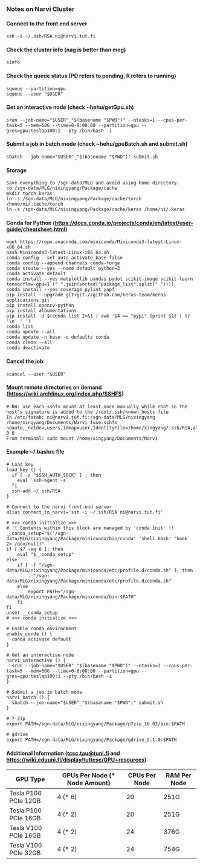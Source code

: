 ### Notes on Narvi Cluster

#### Connect to the front end server
```plaintext
ssh -i ~/.ssh/RSA ni@narvi.tut.fi
```

#### Check the cluster info (nag is better than meg)
```plaintext
sinfo
```

#### Check the queue status (PD refers to pending, R refers to running)
```plaintext
squeue --partition=gpu
squeue --user "$USER"
```

#### Get an interactive node (check ~hehu/getGpu.sh)
```plaintext
srun --job-name="$USER"_"$(basename "$PWD")" --ntasks=1 --cpus-per-task=5 --mem=60G --time=0-8:00:00 --partition=gpu --gres=gpu:teslap100:1 --pty /bin/bash -i
```

#### Submit a job in batch mode (check ~hehu/gpuBatch.sh and submit.sh)
```plaintext
sbatch --job-name="$USER"_"$(basename "$PWD")" submit.sh
```

#### Storage
```plaintext
Save everything to /sgn-data/MLG and avoid using home directory.
cd /sgn-data/MLG/nixingyang/Package/cache
mkdir torch keras
ln -s /sgn-data/MLG/nixingyang/Package/cache/torch /home/ni/.cache/torch
ln -s /sgn-data/MLG/nixingyang/Package/cache/keras /home/ni/.keras
```

#### Conda for Python (https://docs.conda.io/projects/conda/en/latest/user-guide/cheatsheet.html)
```plaintext
wget https://repo.anaconda.com/miniconda/Miniconda3-latest-Linux-x86_64.sh
bash Miniconda3-latest-Linux-x86_64.sh
conda config --set auto_activate_base false
conda config --append channels conda-forge
conda create --yes --name default python=3
conda activate default
conda install --yes matplotlib pandas pydot scikit-image scikit-learn tensorflow-gpu=1 (" ".join(sorted("package_list".split(" "))))
conda install --yes coverage pylint yapf
pip install --upgrade git+git://github.com/keras-team/keras-applications.git
pip install opencv-python
pip install albumentations
pip install -U $(conda list 2>&1 | awk '$4 == "pypi" {print $1}'| tr '\n' ' ')
conda list
conda update --all
conda update -n base -c defaults conda
conda clean --all
conda deactivate
```

#### Cancel the job
```plaintext
scancel --user "$USER"
```

#### Mount remote directories on demand (https://wiki.archlinux.org/index.php/SSHFS)
```plaintext
# NB: use each sshfs mount at least once manually while root so the host's signature is added to the /root/.ssh/known_hosts file
In /etc/fstab: ni@narvi.tut.fi:/sgn-data/MLG/nixingyang /home/xingyang/Documents/Narvi fuse.sshfs noauto,_netdev,users,idmap=user,IdentityFile=/home/xingyang/.ssh/RSA,allow_other,reconnect,follow_symlinks 0 0
From terminal: sudo mount /home/xingyang/Documents/Narvi
```

#### Example ~/.bashrc file
```plaintext
# Load key
load_key () {
  if [ -z "$SSH_AUTH_SOCK" ] ; then
    eval `ssh-agent -s`
  fi
  ssh-add ~/.ssh/RSA
}

# Connect to the narvi front-end server
alias connect_to_narvi='ssh -i ~/.ssh/RSA ni@narvi.tut.fi'

# >>> conda initialize >>>
# !! Contents within this block are managed by 'conda init' !!
__conda_setup="$('/sgn-data/MLG/nixingyang/Package/miniconda/bin/conda' 'shell.bash' 'hook' 2> /dev/null)"
if [ $? -eq 0 ]; then
    eval "$__conda_setup"
else
    if [ -f "/sgn-data/MLG/nixingyang/Package/miniconda/etc/profile.d/conda.sh" ]; then
        . "/sgn-data/MLG/nixingyang/Package/miniconda/etc/profile.d/conda.sh"
    else
        export PATH="/sgn-data/MLG/nixingyang/Package/miniconda/bin:$PATH"
    fi
fi
unset __conda_setup
# <<< conda initialize <<<

# Enable conda environment
enable_conda () {
  conda activate default
}

# Get an interactive node
narvi_interactive () {
  srun --job-name="$USER"_"$(basename "$PWD")" --ntasks=1 --cpus-per-task=5 --mem=60G --time=0-8:00:00 --partition=gpu --gres=gpu:teslap100:1 --pty /bin/bash -i
}

# Submit a job in batch mode
narvi_batch () {
  sbatch --job-name="$USER"_"$(basename "$PWD")" submit.sh
}

# 7-Zip
export PATH=/sgn-data/MLG/nixingyang/Package/p7zip_16.02/bin:$PATH

# gdrive
export PATH=/sgn-data/MLG/nixingyang/Package/gdrive_2.1.0:$PATH
```

#### Additional Information (tcsc.tau@tuni.fi and https://wiki.eduuni.fi/display/tuttcsc/GPU+resources)
| GPU Type | GPUs Per Node (* Node Amount) | CPUs Per Node | RAM Per Node |
| - | - | - | - |
| Tesla P100 PCIe 12GB | 4 (* 6) | 20 | 251G |
| Tesla P100 PCIe 16GB | 4 (* 2) | 20 | 251G |
| Tesla V100 PCIe 16GB | 4 (* 2) | 24 | 376G |
| Tesla V100 PCIe 32GB | 4 (* 2) | 24 | 754G |
